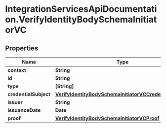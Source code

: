 # IntegrationServicesApiDocumentation.VerifyIdentityBodySchemaInitiatorVC

## Properties
Name | Type | Description | Notes
------------ | ------------- | ------------- | -------------
**context** | **String** |  | 
**id** | **String** |  | 
**type** | **[String]** |  | 
**credentialSubject** | [**VerifyIdentityBodySchemaInitiatorVCCredentialSubject**](VerifyIdentityBodySchemaInitiatorVCCredentialSubject.md) |  | 
**issuer** | **String** |  | 
**issuanceDate** | **Date** |  | 
**proof** | [**VerifyIdentityBodySchemaInitiatorVCProof**](VerifyIdentityBodySchemaInitiatorVCProof.md) |  | 
